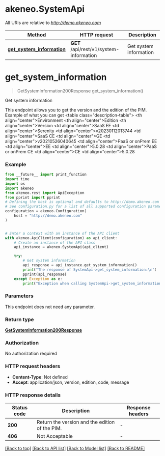# akeneo.SystemApi

All URIs are relative to *http://demo.akeneo.com*

Method | HTTP request | Description
------------- | ------------- | -------------
[**get_system_information**](SystemApi.md#get_system_information) | **GET** /api/rest/v1/system-information | Get system information


# **get_system_information**
> GetSystemInformation200Response get_system_information()

Get system information

This endpoint allows you to get the version and the edition of the PIM. Example of what you can get <table class=\"description-table\"> <thead> <tr> <th align=\"center\">Environment</th> <th align=\"center\">Edition</th> <th align=\"center\">Version</th> </tr> </thead> <tbody> <tr> <td align=\"center\">SaaS EE</td> <td align=\"center\">Serenity</td> <td align=\"center\">v20230112013744</td> </tr> <tr> <td align=\"center\">SaaS CE</td> <td align=\"center\">GE</td> <td align=\"center\">v20210526040645</td> </tr> <tr> <td align=\"center\">PaaS or onPrem EE</td> <td align=\"center\">EE</td> <td align=\"center\">5.0.28</td> </tr> <tr> <td align=\"center\">PaaS or onPrem CE</td> <td align=\"center\">CE</td> <td align=\"center\">5.0.28</td> </tr> </tbody> </table>

### Example

```python
from __future__ import print_function
import time
import os
import akeneo
from akeneo.rest import ApiException
from pprint import pprint
# Defining the host is optional and defaults to http://demo.akeneo.com
# See configuration.py for a list of all supported configuration parameters.
configuration = akeneo.Configuration(
    host = "http://demo.akeneo.com"
)


# Enter a context with an instance of the API client
with akeneo.ApiClient(configuration) as api_client:
    # Create an instance of the API class
    api_instance = akeneo.SystemApi(api_client)

    try:
        # Get system information
        api_response = api_instance.get_system_information()
        print("The response of SystemApi->get_system_information:\n")
        pprint(api_response)
    except Exception as e:
        print("Exception when calling SystemApi->get_system_information: %s\n" % e)
```

### Parameters
This endpoint does not need any parameter.

### Return type

[**GetSystemInformation200Response**](GetSystemInformation200Response.md)

### Authorization

No authorization required

### HTTP request headers

 - **Content-Type**: Not defined
 - **Accept**: application/json, version, edition, code, message

### HTTP response details
| Status code | Description | Response headers |
|-------------|-------------|------------------|
**200** | Return the version and the edition of the PIM. |  -  |
**406** | Not Acceptable |  -  |

[[Back to top]](#) [[Back to API list]](../README.md#documentation-for-api-endpoints) [[Back to Model list]](../README.md#documentation-for-models) [[Back to README]](../README.md)

